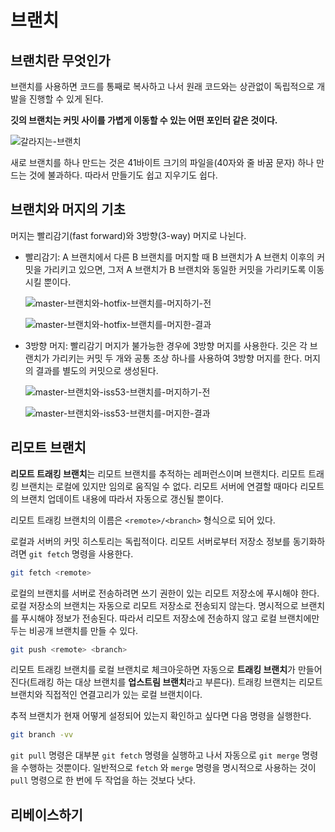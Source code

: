 # 브랜치

## 브랜치란 무엇인가

브랜치를 사용하면 코드를 통째로 복사하고 나서 원래 코드와는 상관없이 독립적으로 개발을 진행할 수 있게 된다.

**깃의 브랜치는 커밋 사이를 가볍게 이동할 수 있는 어떤 포인터 같은 것이다.**

![갈라지는-브랜치](https://github.com/autroshot/studyroom/assets/95019875/4ca9546c-aedd-4cfb-bc37-71c4516f42d1)

새로 브랜치를 하나 만드는 것은 41바이트 크기의 파일을(40자와 줄 바꿈 문자) 하나 만드는 것에 불과하다. 따라서 만들기도 쉽고 지우기도 쉽다.

## 브랜치와 머지의 기초

머지는 빨리감기(fast forward)와 3방향(3-way) 머지로 나뉜다.

- 빨리감기: A 브랜치에서 다른 B 브랜치를 머지할 때 B 브랜치가 A 브랜치 이후의 커밋을 가리키고 있으면, 그저 A 브랜치가 B 브랜치와 동일한 커밋을 가리키도록 이동시킬 뿐이다.

  ![master-브랜치와-hotfix-브랜치를-머지하기-전](https://github.com/autroshot/studyroom/assets/95019875/31b4e5fa-bc28-44d1-ac46-d1f10fa7deda)

  ![master-브랜치와-hotfix-브랜치를-머지한-결과](https://github.com/autroshot/studyroom/assets/95019875/0ae5b35a-0432-45ed-8fe0-714624a3c77b)

- 3방향 머지: 빨리감기 머지가 불가능한 경우에 3방향 머지를 사용한다. 깃은 각 브랜치가 가리키는 커밋 두 개와 공통 조상 하나를 사용하여 3방향 머지를 한다. 머지의 결과를 별도의 커밋으로 생성된다.

  ![master-브랜치와-iss53-브랜치를-머지하기-전](https://github.com/autroshot/studyroom/assets/95019875/e27cf0ac-7455-457b-a188-a411438a2c8d)

  ![master-브랜치와-iss53-브랜치를-머지한-결과](https://github.com/autroshot/studyroom/assets/95019875/b914fd4b-6503-4aeb-aade-5c77cff0b5fa)

## 리모트 브랜치

**리모트 트래킹 브랜치**는 리모트 브랜치를 추적하는 레퍼런스이며 브랜치다. 리모트 트래킹 브랜치는 로컬에 있지만 임의로 움직일 수 없다. 리모트 서버에 연결할 때마다 리모트의 브랜치 업데이트 내용에 따라서 자동으로 갱신될 뿐이다.

리모트 트래킹 브랜치의 이름은 `<remote>/<branch>` 형식으로 되어 있다.

로컬과 서버의 커밋 히스토리는 독립적이다. 리모트 서버로부터 저장소 정보를 동기화하려면 `git fetch` 명령을 사용한다.

```bash
git fetch <remote>
```

로컬의 브랜치를 서버로 전송하려면 쓰기 권한이 있는 리모트 저장소에 푸시해야 한다. 로컬 저장소의 브랜치는 자동으로 리모트 저장소로 전송되지 않는다. 명시적으로 브랜치를 푸시해야 정보가 전송된다. 따라서 리모트 저장소에 전송하지 않고 로컬 브랜치에만 두는 비공개 브랜치를 만들 수 있다.

```bash
git push <remote> <branch>
```

리모트 트래킹 브랜치를 로컬 브랜치로 체크아웃하면 자동으로 **트래킹 브랜치**가 만들어진다(트래킹 하는 대상 브랜치를 **업스트림 브랜치**라고 부른다). 트래킹 브랜치는 리모트 브랜치와 직접적인 연결고리가 있는 로컬 브랜치이다.

추적 브랜치가 현재 어떻게 설정되어 있는지 확인하고 싶다면 다음 명령을 실행한다.

```bash
git branch -vv
```

`git pull` 명령은 대부분 `git fetch` 명령을 실행하고 나서 자동으로 `git merge` 명령을 수행하는 것뿐이다. 일반적으로 `fetch` 와 `merge` 명령을 명시적으로 사용하는 것이 `pull` 명령으로 한 번에 두 작업을 하는 것보다 낫다.

## 리베이스하기

